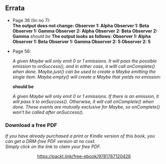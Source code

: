 ## Errata 
 * Page 36 (lin no 7):  
 **The output does not change:
Observer 1: Alpha
Observer 1: Beta
Observer 1: Gamma
Observer 2: Alpha
Observer 2: Beta
Observer 2: Gamma**
 _should be_ 
**The output looks as follows:
Observer 1: Alpha
Observer 1: Beta
Observer 1: Gamma
Observer 2: 5
Observer 2: 5**

* Page 56:

  _A given Maybe<T> will only emit 0 or 1 emissions. It will pass the possible emission to onSuccess(), and in either case, it willl call onComplete() when done. Maybe.just() can be used to create a Maybe emitting the single item. Maybe.empty() will create a Maybe that yields no emission:_

  **should be**

  _A given Maybe<T> will only emit 0 or 1 emissions. If there is an emission, it will pass it to onSuccess(). Otherwise, it will call onComplete() when done. These events are mutually exclusive for Maybe, so onComplete() won’t be called after onSuccess()._
### Download a free PDF

 <i>If you have already purchased a print or Kindle version of this book, you can get a DRM-free PDF version at no cost.<br>Simply click on the link to claim your free PDF.</i>
<p align="center"> <a href="https://packt.link/free-ebook/9781787120426">https://packt.link/free-ebook/9781787120426 </a> </p>
